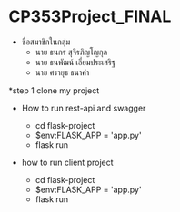 # CP353Project_FINAL
* ชื่อสมาชิกในกลุ่ม
  * นาย ธนกร สุจิรภิญโญกุล
  * นาย ธนพัฒน์ เอี่ยมประเสริฐ
  * นาย ศรายุธ ธนาคำ

*step 1 clone my project 
* How to run rest-api and swagger
  
  * cd flask-project
  * $env:FLASK_APP = 'app.py'
  * flask run
  
* how to run client project
  * cd flask-project
  * $env:FLASK_APP = 'app.py'
  * flask run
    
    

